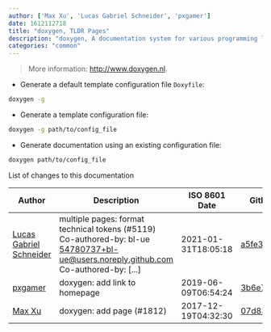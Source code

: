 ```yaml
---
author: ['Max Xu', 'Lucas Gabriel Schneider', 'pxgamer']
date: 1612112718
title: "doxygen, TLDR Pages"
description: "doxygen, A documentation system for various programming languages."
categories: "common"
---
```

> More information: <http://www.doxygen.nl>.

- Generate a default template configuration file `Doxyfile`:

```bash
doxygen -g
```

- Generate a template configuration file:

```bash
doxygen -g path/to/config_file
```

- Generate documentation using an existing configuration file:

```bash
doxygen path/to/config_file
```
List of changes to this documentation


Author | Description | ISO 8601 Date | GitHub link
------|-----|-----|-----
[Lucas Gabriel Schneider](mailto:casdpa@gmail.com) | multiple pages: format technical tokens (#5119) Co-authored-by: bl-ue <54780737+bl-ue@users.noreply.github.com> Co-authored-by: [...] | 2021-01-31T18:05:18 | [a5fe31bc47ae](https://github.com/tldr-pages/tldr/commit/a5fe31bc47aece3efa5e66b52b3cf384f27d5d72)
[pxgamer](mailto:owzie123@gmail.com) | doxygen: add link to homepage | 2019-06-09T06:54:24 | [3b6e75ed0310](https://github.com/tldr-pages/tldr/commit/3b6e75ed0310dcbccfe8b1409e95de24b5c0a674)
[Max Xu](mailto:xuhuan@live.cn) | doxygen: add page (#1812) | 2017-12-19T04:32:30 | [07d83931ec40](https://github.com/tldr-pages/tldr/commit/07d83931ec402a46d16ab001172996b01555c37c)

